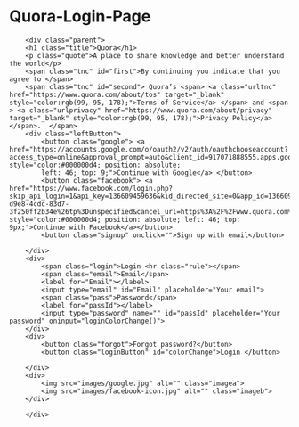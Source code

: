 # Quora-Login-Page
<html lang="en">
<head>
    <meta charset="UTF-8">
    <meta http-equiv="X-UA-Compatible" content="IE=edge">
    <meta name="viewport" content="width=device-width, initial-scale=1.0">
    <link href='https://fonts.googleapis.com/css2?family=Abhaya+Libre:wght@800&family=Edu+VIC+WA+NT+Beginner&display=swap' rel="stylesheet">
    <link rel="stylesheet" href="https://fonts.googleapis.com/css2?family=Abhaya+Libre:wght@800&family=Edu+VIC+WA+NT+Beginner&family=Roboto&display=swap">
    <title>Quora Login Page</title>
</head>
<style>
    body {
       background:url('images/quora\ artwork.jpg') no-repeat center center/cover;
    }
    
    .parent{
        
        width: 750;
        height: 500px;
        background-color: white;
        margin-left: 420;
        margin-top: 110;
        border-radius: 3px;
    }
    .title{
        color: rgb(185, 43, 39);
        font-size: 65px;
        font-family: 'Abhaya Libre', serif;
        position: absolute;
        left: 730px;
        top: 100px ;
    }
    .quote{
        font-weight: 1000;
        position: absolute;
        left: 610;
        top: 210;
       color: #555;
       font-family: 'Roboto', sans-serif;
    }
    .tnc{
        display: block;
        color: rgb(157, 155, 155);
        font-family: 'Roboto', sans-serif;
        font-size: 13px;
    }
    #first {
        position: absolute;
        left: 455px;
        top: 300px;
        
    }
    #second {
        position: absolute;
        left: 455px;
        top: 315px; 
        
    }
    
    .login{
        left: 850;
        position: absolute;
        top: 290;
        color: black;
        font-family: 'Roboto', sans-serif;
    }
    .rule{
        width: 300px;
    }
    .google {
        width: 330px;
        height: 40px;
        position: absolute;
        left: 455px;
        top: 355px;
        background-color: transparent;
        margin: 0%;
        border: 1px solid grey;
        border-radius: 3px;
        font-size: 17px;
        padding: 8px;
        cursor: pointer;
    }
    .google:hover{
        background-color: rgb(241, 240, 240);;
    }
    .google a {
        color: #ffff;
        text-decoration: none;
    }
    .facebook {
        width: 330px;
        height: 40px;
        position: absolute;
        left: 455px;
        top: 395px;
        background-color: transparent;
        margin: 0%;
        border: 1px solid grey;
        border-radius: 3px;
        font-size: 17px;
        display: block;
        margin-top: 7px;
        padding: 8px;
        cursor: pointer;
    }
    .facebook:hover{
        background-color: rgb(241, 240, 240);;
    }
    .facebook a {
        color: #ffff;
        text-decoration: none;
    }
    .signup{
        color: #787878;
        font-weight:600;
        background-color: transparent;
        border: none;
        position: absolute;
        left: 455px;
        top: 450px;
        width: 330px;
        height: 30px;
        font-size: 12.5;
    }
    .signup:hover{
        background-color: rgb(241, 240, 240);
        border-radius: 30px;
        
    }
   
    #Email {
        position: absolute;
        left: 850px;
        top: 360px;
        width: 300px;
        height: 40px;
        padding: 8px;
        
    }
    #Email:hover{
        border: 1px solid blue;
        border-radius: 2px;
    }
    
    .email {
        position: absolute;
        left: 850px;
        top: 340px;
        font-weight: bold;
        font-family:'Roboto', sans-serif;
        font-size: small;
        cursor: default;
    }
    .pass {
        position: absolute;
        left: 850px;
        top: 415px;
        font-weight: bold;
        font-family:'Roboto', sans-serif;
        font-size: small;
        cursor: default;
    }
    #passId {
        position: absolute;
        left: 850px;
        top: 435px;
        width: 300px;
        height: 40px;
        padding: 8px;
        
    }
    #passId:hover{
        border: 1px solid blue;
        border-radius: 2px;
    }
    .urltnc {
        color: #ffff;
        text-decoration: none;
    }
    .urlprivacy{
        color: #ffff;
        text-decoration: none;
    }
    .urltnc:hover{
        color:rgb(99, 95, 178);
        text-decoration: underline;
    }
    .urlprivacy:hover{
        color:rgb(99, 95, 178);
        text-decoration: underline;
    }
    .forgot{
        position: absolute;
        left: 845;
        top: 510;
        color: rgb(157, 155, 155);
        background-color: transparent;
        border: 0ch;
        cursor: pointer;
    }
    .forgot:hover{
        color: rgb(157, 155, 155);
        text-decoration: underline;
    }
    .loginButton{
        position: absolute;
        height: 40px;
        width: 75px;
        top: 510;
        left: 1075;
        background-color: rgb(151, 180, 255);
        border: 0ch;
        border-radius: 20px;
        color: white;
        font-weight: bold;

    }
    .imagea {
        height: 20px;
        width: 20px;
        position: absolute;
        top: 364px;
        left: 470;
        cursor: pointer;
    }
    .imageb {
        height: 30px;
        width: 30px;
        position: absolute;
        top: 406;
        left: 465;
        cursor: pointer;

}
    .ruleb{
        width: 500px;
    }
    
</style>
<script lang="javascript" type="text/javascript">
        function loginColorChange() {
            document.getElementById('colorChange').style.backgroundColor= "rgb(46,105,255)";
            document.getElementById('colorChange').style.cursor="pointer";
        }
</script>
<script lang="javascript" type="text/javascript">
        function fn() {
            document.getElementById('Email').style.borderColor = "blue";
            document.getElementById('passId').style.borderColor = "blue";
        }
</script>

<body>
       
        
        <div class="parent">
        <h1 class="title">Quora</h1>
        <p class="quote">A place to share knowledge and better understand the world</p>
        <span class="tnc" id="first">By continuing you indicate that you agree to </span>
        <span class="tnc" id="second"> Quora’s <span> <a class="urltnc" href="https://www.quora.com/about/tos" target="_blank" style="color:rgb(99, 95, 178);">Terms of Service</a> </span> and <span > <a class="urlprivacy" href="https://www.quora.com/about/privacy" target="_blank" style="color:rgb(99, 95, 178);">Privacy Policy</a> </span>.  </span>
        <div class="leftButton">
            <button class="google"> <a href="https://accounts.google.com/o/oauth2/v2/auth/oauthchooseaccount?access_type=online&approval_prompt=auto&client_id=917071888555.apps.googleusercontent.com&redirect_uri=https%3A%2F%2Fwww.quora.com%2Fgoogle_%2Fcallback&response_type=code&scope=email%20profile&state=eyJwZXJtcyI6ICJub19jb250YWN0cyIsICJjc3JmIjogIjQxMGIzOWM3ZDVmMDhhMTAyYjQ0Yjg5MmYxNTY0MGY5IiwgInBsYXRmb3JtIjogImRlc2t0b3AiLCAidGFyZ2V0IjogInNpZ251cCJ9&flowName=GeneralOAuthFlow" style="color:#000000d4; position: absolute;
            left: 46; top: 9;">Continue with Google</a> </button>
            <button class="facebook"> <a href="https://www.facebook.com/login.php?skip_api_login=1&api_key=136609459636&kid_directed_site=0&app_id=136609459636&signed_next=1&next=https%3A%2F%2Fwww.facebook.com%2Fv13.0%2Fdialog%2Foauth%3Fclient_id%3D136609459636%26redirect_uri%3Dhttps%253A%252F%252Fwww.quora.com%252Ffacebook%252Fcallback%26response_type%3Dcode%26scope%3Demail%26state%3DeyJwZXJtcyI6ICJlbWFpbCIsICJjc3JmIjogIjQxMGIzOWM3ZDVmMDhhMTAyYjQ0Yjg5MmYxNTY0MGY5IiwgInBsYXRmb3JtIjogImRlc2t0b3AiLCAidGFyZ2V0IjogInNpZ251cCJ9%26ret%3Dlogin%26fbapp_pres%3D0%26logger_id%3D662a4d7e-d9e8-4cdc-83d7-3f250ff2b34e%26tp%3Dunspecified&cancel_url=https%3A%2F%2Fwww.quora.com%2Ffacebook%2Fcallback%3Ferror%3Daccess_denied%26error_code%3D200%26error_description%3DPermissions%2Berror%26error_reason%3Duser_denied%26state%3DeyJwZXJtcyI6ICJlbWFpbCIsICJjc3JmIjogIjQxMGIzOWM3ZDVmMDhhMTAyYjQ0Yjg5MmYxNTY0MGY5IiwgInBsYXRmb3JtIjogImRlc2t0b3AiLCAidGFyZ2V0IjogInNpZ251cCJ9%23_%3D_&display=page&locale=en_GB&pl_dbl=0" style="color:#000000d4; position: absolute; left: 46; top: 9px;">Continue with Facebook</a></button>
            <button class="signup" onclick="">Sign up with email</button>
            
        </div>
        <div>
            <span class="login">Login <hr class="rule"></span>
            <span class="email">Email</span>
            <label for="Email"></label>
            <input type="email" id="Email" placeholder="Your email">
            <span class="pass">Password</span>
            <label for="passId"></label>
            <input type="password" name="" id="passId" placeholder="Your password" oninput="loginColorChange()">
        </div>
        <div>
            <button class="forgot">Forgot password?</button>
            <button class="loginButton" id="colorChange">Login </button>
            
        </div>
        <div>
            <img src="images/google.jpg" alt="" class="imagea">
            <img src="images/facebook-icon.jpg" alt="" class="imageb">
        </div>
        
        </div>
        
    
</body>
</html>
